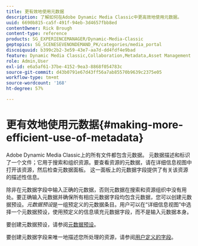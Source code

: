 ```yaml
---
title: 更有效地使用元数据
description: 了解如何在Adobe Dynamic Media Classic中更高效地使用元数据。
uuid: 6690b815-ca5f-491f-94eb-3d4657fbb8ed
contentOwner: Rick Brough
content-type: reference
products: SG_EXPERIENCEMANAGER/Dynamic-Media-Classic
geptopics: SG_SCENESEVENONDEMAND_PK/categories/media_portal
discoiquuid: b399c2b2-3e59-43e7-aa7d-dd4fdf4e9bad
feature: Dynamic Media Classic,Collaboration,Metadata,Asset Management
role: Admin,User
exl-id: e6a5af61-37be-4152-9ea3-8868f054783c
source-git-commit: d43b0791e67d43ff56a7ab85570b9639c2375e05
workflow-type: tm+mt
source-wordcount: '168'
ht-degree: 57%

---
```


# 更有效地使用元数据{#making-more-efficient-use-of-metadata}

Adobe Dynamic Media Classic上的所有文件都包含元数据。 元数据描述和标识了一个文件；它用于搜索和组织资源。要查看资源的元数据，请在详细信息视图中打开该资源，然后检查元数据面板。 这一面板上的元数据字段提供了有关该资源的描述性信息。

除非在元数据字段中输入正确的元数据，否则元数据在搜索和资源组织中没有用处。要正确输入元数据并确保所有相应元数据字段均包含元数据，您可以创建元数据预设。*元数据预设*&#x200B;是一组预定义的元数据条目。用户可以在“详细信息视图”中选择一个元数据预设，使用预定义的信息填充元数据字段，而不是输入元数据本身。

要创建元数据预设，请参阅[元数据预设](application-setup.md#metadata_presets)。

要创建元数据字段来唯一地描述您所处理的资源，请参阅[用户定义的字段](application-setup.md#user_defined_fields)。
